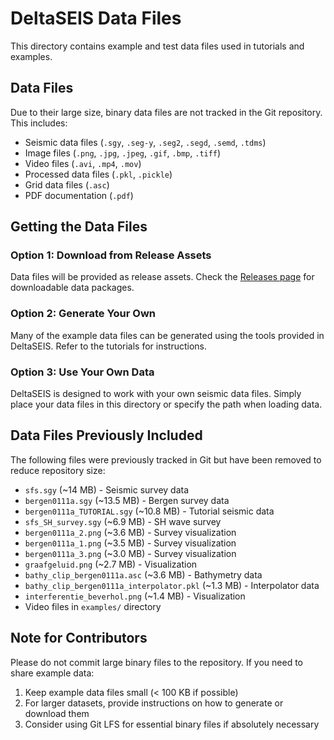 # DeltaSEIS Data Files

This directory contains example and test data files used in tutorials and examples.

## Data Files

Due to their large size, binary data files are not tracked in the Git repository. This includes:
- Seismic data files (`.sgy`, `.seg-y`, `.seg2`, `.segd`, `.semd`, `.tdms`)
- Image files (`.png`, `.jpg`, `.jpeg`, `.gif`, `.bmp`, `.tiff`)
- Video files (`.avi`, `.mp4`, `.mov`)
- Processed data files (`.pkl`, `.pickle`)
- Grid data files (`.asc`)
- PDF documentation (`.pdf`)

## Getting the Data Files

### Option 1: Download from Release Assets
Data files will be provided as release assets. Check the [Releases page](https://github.com/Deltares-research/DeltaSEIS/releases) for downloadable data packages.

### Option 2: Generate Your Own
Many of the example data files can be generated using the tools provided in DeltaSEIS. Refer to the tutorials for instructions.

### Option 3: Use Your Own Data
DeltaSEIS is designed to work with your own seismic data files. Simply place your data files in this directory or specify the path when loading data.

## Data Files Previously Included

The following files were previously tracked in Git but have been removed to reduce repository size:
- `sfs.sgy` (~14 MB) - Seismic survey data
- `bergen0111a.sgy` (~13.5 MB) - Bergen survey data
- `bergen0111a_TUTORIAL.sgy` (~10.8 MB) - Tutorial seismic data
- `sfs_SH_survey.sgy` (~6.9 MB) - SH wave survey
- `bergen0111a_2.png` (~3.6 MB) - Survey visualization
- `bergen0111a_1.png` (~3.5 MB) - Survey visualization
- `bergen0111a_3.png` (~3.0 MB) - Survey visualization
- `graafgeluid.png` (~2.7 MB) - Visualization
- `bathy_clip_bergen0111a.asc` (~3.6 MB) - Bathymetry data
- `bathy_clip_bergen0111a_interpolator.pkl` (~1.3 MB) - Interpolator data
- `interferentie_beverhol.png` (~1.4 MB) - Visualization
- Video files in `examples/` directory

## Note for Contributors

Please do not commit large binary files to the repository. If you need to share example data:
1. Keep example data files small (< 100 KB if possible)
2. For larger datasets, provide instructions on how to generate or download them
3. Consider using Git LFS for essential binary files if absolutely necessary
